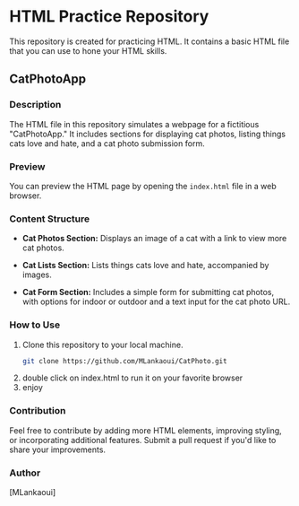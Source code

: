 # HTML Practice Repository

This repository is created for practicing HTML. It contains a basic HTML file that you can use to hone your HTML skills.

## CatPhotoApp

### Description

The HTML file in this repository simulates a webpage for a fictitious "CatPhotoApp." It includes sections for displaying cat photos, listing things cats love and hate, and a cat photo submission form.

### Preview

You can preview the HTML page by opening the `index.html` file in a web browser.

### Content Structure

- **Cat Photos Section:** Displays an image of a cat with a link to view more cat photos.

- **Cat Lists Section:** Lists things cats love and hate, accompanied by images.

- **Cat Form Section:** Includes a simple form for submitting cat photos, with options for indoor or outdoor and a text input for the cat photo URL.

### How to Use

1. Clone this repository to your local machine.
   ```bash
   git clone https://github.com/MLankaoui/CatPhoto.git
2. double click on index.html to run it on your favorite browser
3. enjoy

### Contribution

Feel free to contribute by adding more HTML elements, improving styling, or incorporating additional features. Submit a pull request if you'd like to share your improvements.

### Author
[MLankaoui]